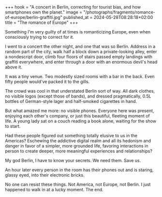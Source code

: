 +++
hook = "A concert in Berlin, correcting for tourist bias, and how smartphones own the planet."
image = "/photographs/fragments/romance-of-europe/berlin-graffiti.jpg"
published_at = 2024-05-28T08:28:18+02:00
title = "The romance of Europe"
+++

Something I'm very guilty of at times is romanticizing Europe, even when consciously trying to correct for it.

I went to a concert the other night, and one that was so Berlin. Address in a random part of the city, walk half a block down a private-looking alley, enter a nondescript door, climb four floors of stairs passed empty landings with graffiti everywhere, and enter through a door with an enormous devil's head above it.

It was a tiny venue. Two modestly sized rooms with a bar in the back. Even fifty people would've packed it to the gills.

The crowd was cool in that understated Berlin sort of way. All dark clothes, no visible logos (except those of bands), and dressed pragmatically, 0.5L bottles of German-style lager and half-smoked cigarettes in hand.

But what amazed me more: no visible phones. Everyone here was present, enjoying each other's company, or just this beautiful, fleeting moment of life. A young lady sat on a couch reading a book alone, waiting for the show to start.

Had these people figured out something totally elusive to us in the Americas? Eschewing the addictive digital realm and all its hedonism and danger in favor of a simpler, more grounded life, favoring interactions in person to create deeper, more meaningful experiences and relationships?

My god Berlin, I have to know your secrets. We need them. Save us.

An hour later every person in the room has their phones out and is staring, glassy eyed, into their electronic bricks.

No one can resist these things. Not America, not Europe, not Berlin. I just happened to walk in at a lucky moment. The end.